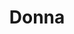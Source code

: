 ---
title: Donna
phone: (408) 941-1850
website: http://www.abodeservices.org/
management: Abode Services
tags: []
---